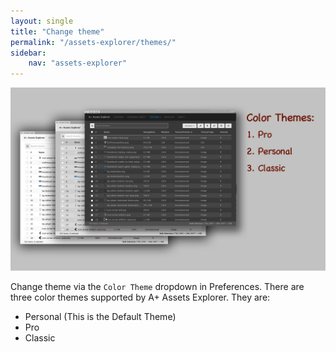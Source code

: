 ```yaml
---
layout: single
title: "Change theme"
permalink: "/assets-explorer/themes/"
sidebar:
    nav: "assets-explorer"
---
```

![personal](/assets/images/themes.png)

Change theme via the `Color Theme` dropdown in Preferences. There are three color themes supported by A+ Assets Explorer. They are:

* Personal (This is the Default Theme)
* Pro
* Classic
